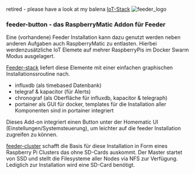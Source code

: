 retired - please have a look at my balena [IoT-Stack](https://github.com/holgerimbery/balena-labs)
![feeder_logo](https://github.com/holgerimbery/environment/raw/master/feeder_logo_small.jpg)

### feeder-button - das RaspberryMatic Addon für Feeder

Eine (vorhandene) Feeder Installation kann dazu genutzt werden neben anderen Aufgaben auch RaspberryMatic zu entlasten.
Hierbei werdenzusätzliche IoT Elemete auf mehrer RaspberryPis im Docker Swarm Modus ausgelagert.

[Feeder-stack](https://github.com/holgerimbery/feeder-stack) liefert diese Elemente mit einer einfachen graphischen Installationssroutine nach.
* influxdb (als timebased Datenbank)
* telegraf & kapacitor (für Alerts)
* chronograf (als Oberfläche für influxdb, kapacitor & telegraph)
* portainer als GUI für docker, templates für die Installation aller Komponenten sind in portainer integriert

Dieses Add-on integriert einen Button unter der Homematic UI (Einstellungen/Systemsteuerung), um leichter auf die feeder Installation zugreifen zu können.

[feeder-cluster](https://github.com/holgerimbery/feeder-cluster) schafft die Basis für diese Installation in Form eines Raspberry Pi Clusters das ohne SD-Cards auskommt. Der Master startet von SSD und stellt die Filesysteme aller Nodes via NFS zur Verfügung. Lediglich zur Installation wird eine SD-Card benötigt.
